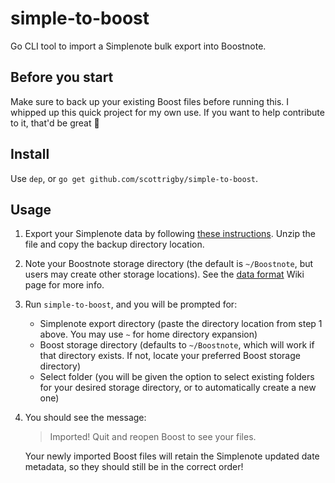 # simple-to-boost

Go CLI tool to import a Simplenote bulk export into Boostnote.

## Before you start

Make sure to back up your existing Boost files before running this. I whipped up this quick project for my own use. If you want to help contribute to it, that'd be great 🙌

## Install

Use `dep`, or `go get github.com/scottrigby/simple-to-boost`.

## Usage

1. Export your Simplenote data by following [these instructions](https://simplenote.com/help/#export). Unzip the file and copy the backup directory location.
1. Note your Boostnote storage directory (the default is `~/Boostnote`, but users may create other storage locations). See the [data format](https://github.com/BoostIO/Boostnote/wiki/Data-format) Wiki page for more info.
1. Run `simple-to-boost`, and you will be prompted for:
    - Simplenote export directory (paste the directory location from step 1 above. You may use `~` for home directory expansion)
    - Boost storage directory (defaults to `~/Boostnote`, which will work if that directory exists. If not, locate your preferred Boost storage directory)
    - Select folder (you will be given the option to select existing folders for your desired storage directory, or to automatically create a new one)
1. You should see the message:
    > Imported! Quit and reopen Boost to see your files.

    Your newly imported Boost files will retain the Simplenote updated date metadata, so they should still be in the correct order!

